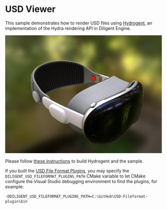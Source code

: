 # USD Viewer

This sample demonstrates how to render USD files using [Hydrogent](https://github.com/DiligentGraphics/DiligentFX/tree/master/Hydrogent),
an implementation of the Hydra rendering API in Diligent Engine.

![Screenshot](Screenshot.jpg)

Please follow [these instructions](https://github.com/DiligentGraphics/DiligentFX/tree/master/Hydrogent#build-instructions) to build Hydrogent and the sample.

If you built the [USD File Format Plugins](https://github.com/adobe/USD-Fileformat-plugins), you may specify the 
`DILIGENT_USD_FILEFORMAT_PLUGINS_PATH` CMake variable to let CMake configure the Visual Studio debugging environment
to find the plugins, for example:

```
-DDILIGENT_USD_FILEFORMAT_PLUGINS_PATH=C:\GitHub\USD-Fileformat-plugin\bin
```
